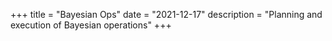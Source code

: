 +++
title = "Bayesian Ops"
date = "2021-12-17"
description = "Planning and execution of Bayesian operations"
+++
